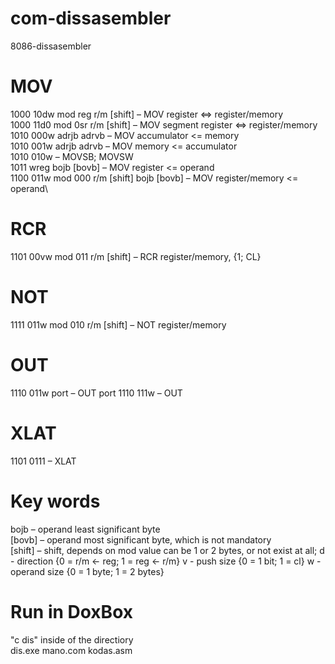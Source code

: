 # com-dissasembler
8086-dissasembler

# MOV
1000 10dw mod reg r/m [shift] – MOV register <=> register/memory\
1000 11d0 mod 0sr r/m [shift] – MOV segment register  <=> register/memory\
1010 000w adrjb adrvb – MOV accumulator <= memory\
1010 001w adrjb adrvb – MOV memory <= accumulator\
1010 010w – MOVSB; MOVSW\
1011 wreg bojb [bovb] – MOV register <= operand\
1100 011w mod 000 r/m [shift] bojb [bovb] – MOV register/memory <= operand\

# RCR
1101 00vw mod 011 r/m [shift] – RCR register/memory, {1; CL}

# NOT
1111 011w mod 010 r/m [shift] – NOT register/memory

# OUT
1110 011w port – OUT port
1110 111w – OUT

# XLAT
1101 0111 – XLAT

# Key words
bojb –  operand least significant byte\
[bovb] – operand most significant byte, which is not mandatory\
[shift] – shift, depends on mod value can be 1 or 2 bytes, or not exist at all;
d - direction {0 = r/m <- reg; 1 = reg <- r/m}
v - push size {0 = 1 bit; 1 = cl}
w - operand size {0 = 1 byte; 1 = 2 bytes}


# Run in DoxBox
"c dis" inside of the directiory\
dis.exe mano.com kodas.asm
